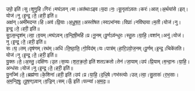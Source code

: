 

  
उपो॒ इति॑।सु।शृ॒णु॒हि।गिरः॑।मघ॑ऽवन्।मा।अत॑थाःऽइव।य॒दा।नः॒।सू॒नृता॑ऽवतः।करः॑।आत्।अ॒र्थया॑से।इत्।योज॑।नु।इ॒न्द्र॒।ते॒।हरी॒ इति॑॥  
अक्ष॑न्।अमी॑मदन्त।हि।अव॑।प्रि॒याः।अ॒धू॒ष॒त॒।अस्तो॑षत।स्वऽभा॑नवः।विप्राः॑।नवि॑ष्ठया।म॒ती।योज॑।नु।इ॒न्द्र॒।ते॒।हरी॒ इति॑॥  
सु॒ऽस॒न्दृश॑म्।त्वा॒।व॒यम्।मघ॑ऽवन्।व॒न्दि॒षी॒महि॑।प्र।नू॒नम्।पू॒र्णऽव॑न्धुरः।स्तु॒तः।या॒हि॒।वशा॑न्।अनु॑।योज॑।नु।इ॒न्द्र॒।ते॒।हरी॒ इति॑॥  
सः।घ॒।तम्।वृष॑णम्।रथ॑म्।अधि॑।ति॒ष्ठा॒ति॒।गो॒विद॑म्।यः।पात्र॑म्।हा॒रि॒ऽयो॒ज॒नम्।पू॒र्णम्।इ॒न्द्र॒।चिके॑तति।योज॑।नु।इ॒न्द्र॒।ते॒।हरी॒ इति॑॥  
यु॒क्तः।ते॒।अ॒स्तु॒।दक्षि॑णः।उ॒त।स॒व्यः।श॒त॒क्र॒तो॒ इति॑ शतऽक्रतो।तेन॑।जा॒याम्।उप॑।प्रि॒याम्।म॒न्दा॒नः।या॒हि॒।अन्ध॑सः।योज॑।नु।इ॒न्द्र॒।ते॒।हरी॒ इति॑॥  
यु॒नज्मि॑।ते॒।ब्रह्म॑णा।के॒शिना॑।हरी॒ इति॑।उप॑।प्र।या॒हि॒।द॒धि॒षे।गभ॑स्त्योः।उत्।त्वा॒।सु॒तासः॑।र॒भ॒साः।अ॒म॒न्दि॒षुः॒।पू॒ष॒ण्ऽवान्।व॒ज्रि॒न्।सम्।ऊँ॒ इति॑।पत्न्या॑।अ॒म॒दः॒॥  
